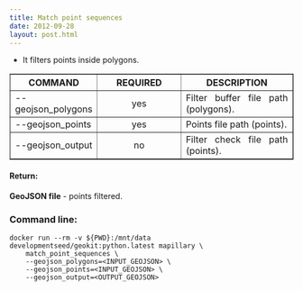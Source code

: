 ```yaml
---
title: Match point sequences
date: 2012-09-28
layout: post.html
---
```


- It filters points inside polygons.

<table border cellpadding="5">
	<tr>
		<th style="width: 30%;">COMMAND</th> 
        <th style="width: 30%;">REQUIRED</th> 
        <th style="width: 40%;">DESCRIPTION</th>
	</tr>
	<tr>
		<td style="text-align: justify; vertical-align: middle;">--geojson_polygons</td> 
        <td style="text-align: center; vertical-align: middle;">yes</td>
        <td style="text-align: justify; vertical-align: middle;">Filter buffer file path (polygons).</td>
	</tr>
	<tr>
		<td style="text-align: justify; vertical-align: middle;">--geojson_points</td> 
        <td style="text-align: center; vertical-align: middle;">yes</td>
        <td style="text-align: justify; vertical-align: middle;">Points file path (points).</td>
	</tr>     
    <tr>
		<td style="text-align: justify; vertical-align: middle;">--geojson_output</td> 
        <td style="text-align: center; vertical-align: middle;">no</td>
        <td style="text-align: justify; vertical-align: middle;">Filter check file path (points).</td>
	</tr>      
</table>

#### Return:

**GeoJSON file** - points filtered.

### Command line:

```
docker run --rm -v ${PWD}:/mnt/data developmentseed/geokit:python.latest mapillary \
    match_point_sequences \
    --geojson_polygons=<INPUT_GEOJSON> \
    --geojson_points=<INPUT_GEOJSON> \
    --geojson_output=<OUTPUT_GEOJSON>
```
